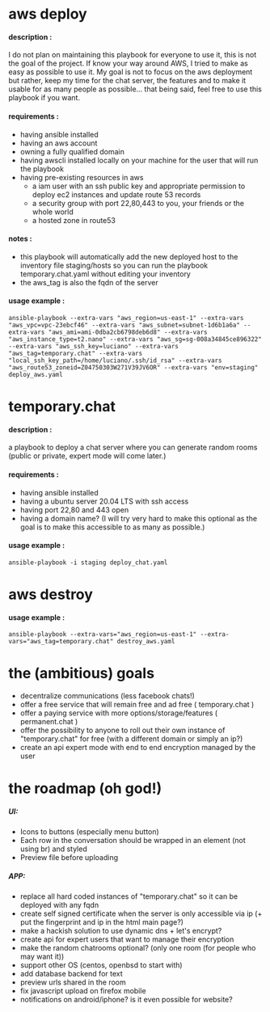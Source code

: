 
# aws deploy
#### description : 
I do not plan on maintaining this playbook for everyone to use it, this is not the goal of the project. If know your way around AWS, I tried to make as easy as possible to use it. My goal is not to focus on the aws deployment but rather, keep my time for the chat server, the features and to make it usable for as many people as possible... that being said, feel free to use this playbook if you want.
#### requirements : 
- having ansible installed
- having an aws account
- owning a fully qualified domain
- having awscli installed locally on your machine for the user that will run the playbook
- having pre-existing resources in aws
  - a iam user with an ssh public key and appropriate permission to deploy ec2 instances and update route 53 records
  - a security group with port 22,80,443 to you, your friends or the whole world   
  - a hosted zone in route53   

#### notes :
- this playbook will automatically add the new deployed host to the inventory file staging/hosts so you can run the playbook temporary.chat.yaml without editing your inventory
- the aws_tag is also the fqdn of the server
#### usage example :
`ansible-playbook --extra-vars "aws_region=us-east-1" --extra-vars "aws_vpc=vpc-23ebcf46" --extra-vars "aws_subnet=subnet-1d6b1a6a" --extra-vars "aws_ami=ami-0dba2cb6798deb6d8" --extra-vars "aws_instance_type=t2.nano" --extra-vars "aws_sg=sg-008a34845ce896322" --extra-vars "aws_ssh_key=luciano" --extra-vars "aws_tag=temporary.chat" --extra-vars "local_ssh_key_path=/home/luciano/.ssh/id_rsa" --extra-vars "aws_route53_zoneid=Z04750303W271V39JV6OR" --extra-vars "env=staging" deploy_aws.yaml`


# temporary.chat
#### description : 
a playbook to deploy a chat server where you can generate random rooms (public or private, expert mode will come later.)
#### requirements : 
- having ansible installed
- having a ubuntu server 20.04 LTS with ssh access
- having port 22,80 and 443 open
- having a domain name? (I will try very hard to make this optional as the goal is to make this accessible to as many as possible.)
#### usage example :
`ansible-playbook -i staging deploy_chat.yaml`

# aws destroy
#### usage example :
`ansible-playbook --extra-vars="aws_region=us-east-1" --extra-vars="aws_tag=temporary.chat" destroy_aws.yaml`

# the (ambitious) goals

- decentralize communications (less facebook chats!)
- offer a free service that will remain free and ad free ( temporary.chat )
- offer a paying service with more options/storage/features ( permanent.chat )
- offer the possibility to anyone to roll out their own instance of "temporary.chat" for free (with a different domain or simply an ip?)
- create an api expert mode with end to end encryption managed by the user

# the roadmap (oh god!)

##### UI:
 - Icons to buttons (especially menu button) 
 - Each row in the conversation should be wrapped in an element (not using br) and styled
 - Preview file before uploading
##### APP:
- replace all hard coded instances of "temporary.chat" so it can be deployed with any fqdn
- create self signed certificate when the server is only accessible via ip (+ put the fingerprint and ip in the html main page?)
- make a hackish solution to use dynamic dns + let's encrypt? 
- create api for expert users that want to manage their encryption
- make the random chatrooms optional? (only one room (for people who may want it))
- support other OS (centos, openbsd to start with)
- add database backend for text 
- preview urls shared in the room
- fix javascript upload on firefox mobile
- notifications on android/iphone? is it even possible for website? 
